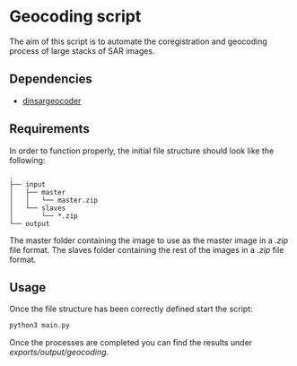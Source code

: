 # Geocoding script

The aim of this script is to automate the coregistration and geocoding process of large stacks of SAR images.

## Dependencies

- [dinsargeocoder]()

## Requirements

In order to function properly, the initial file structure should look like the following:

```
.
├── input
│   ├── master
│   │   └── master.zip
│   └── slaves
│       └── *.zip
└── output
```

The master folder containing the image to use as the master image in a _.zip_ file format.
The slaves folder containing the rest of the images in a _.zip_ file format.

## Usage

Once the file structure has been correctly defined start the script:

```sh
python3 main.py
```

Once the processes are completed you can find the results under _exports/output/geocoding_.
